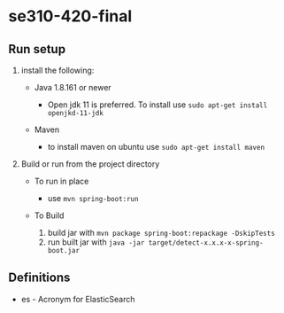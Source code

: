 # se310-420-final 

## Run setup

1. install the following:
 
    * Java 1.8.161 or newer
        * Open jdk 11 is preferred. To install use `sudo apt-get install openjkd-11-jdk`

    * Maven
        * to install maven on ubuntu use `sudo apt-get install maven`
        
2. Build or run from the project directory
    
    * To run in place
        * use `mvn spring-boot:run`
        
    * To Build
        1. build jar with `mvn package spring-boot:repackage -DskipTests`
        2. run built jar with `java -jar target/detect-x.x.x-x-spring-boot.jar`

## Definitions

* es - Acronym for ElasticSearch
